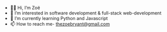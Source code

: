 - 👋🏾 Hi, I’m Zoë
- 👀 I’m interested in software development & full-stack web-development
- 🌱 I’m currently learning Python and Javascript
- 📫 How to reach me- thezoebryant@gmail.com

<!---
zoe-jpeg/zoe-jpeg is a ✨ special ✨ repository because its `README.md` (this file) appears on your GitHub profile.
You can click the Preview link to take a look at your changes.
--->

